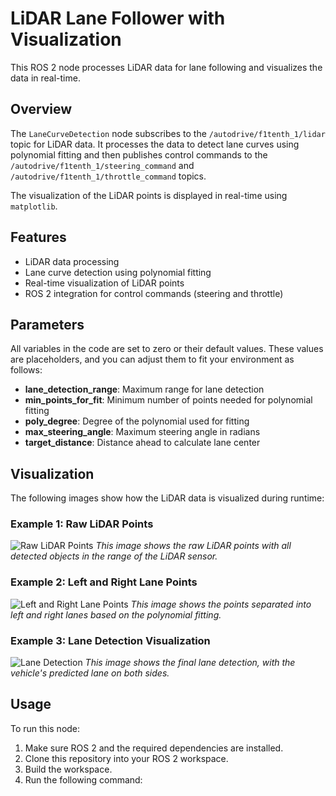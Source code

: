 # LiDAR Lane Follower with Visualization

This ROS 2 node processes LiDAR data for lane following and visualizes the data in real-time.

## Overview

The `LaneCurveDetection` node subscribes to the `/autodrive/f1tenth_1/lidar` topic for LiDAR data. It processes the data to detect lane curves using polynomial fitting and then publishes control commands to the `/autodrive/f1tenth_1/steering_command` and `/autodrive/f1tenth_1/throttle_command` topics.

The visualization of the LiDAR points is displayed in real-time using `matplotlib`.

## Features

- LiDAR data processing
- Lane curve detection using polynomial fitting
- Real-time visualization of LiDAR points
- ROS 2 integration for control commands (steering and throttle)

## Parameters

All variables in the code are set to zero or their default values. These values are placeholders, and you can adjust them to fit your environment as follows:

- **lane_detection_range**: Maximum range for lane detection 
- **min_points_for_fit**: Minimum number of points needed for polynomial fitting 
- **poly_degree**: Degree of the polynomial used for fitting 
- **max_steering_angle**: Maximum steering angle in radians 
- **target_distance**: Distance ahead to calculate lane center 

## Visualization

The following images show how the LiDAR data is visualized during runtime:

### Example 1: Raw LiDAR Points
![Raw LiDAR Points](path_to_your_image/raw_lidar_points.png)
*This image shows the raw LiDAR points with all detected objects in the range of the LiDAR sensor.*

### Example 2: Left and Right Lane Points
![Left and Right Lane Points](path_to_your_image/lane_points.png)
*This image shows the points separated into left and right lanes based on the polynomial fitting.*

### Example 3: Lane Detection Visualization
![Lane Detection](path_to_your_image/lane_detection.png)
*This image shows the final lane detection, with the vehicle's predicted lane on both sides.*

## Usage

To run this node:

1. Make sure ROS 2 and the required dependencies are installed.
2. Clone this repository into your ROS 2 workspace.
3. Build the workspace.
4. Run the following command:


